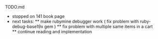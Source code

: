 TODO.md

* stopped on 141 book page
* next tasks:
   ** make rubymine debugger work ( fix problem with ruby-debug-base19x gem )
   ** fix problem with multiple same items in a cart
   ** continue reading and implementation
